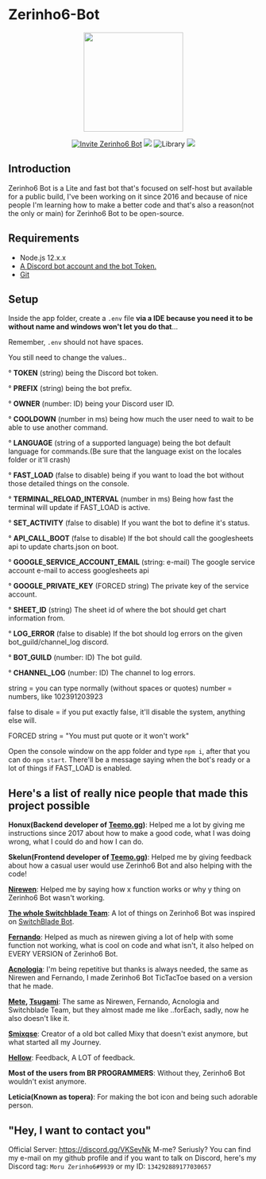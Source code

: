 # Zerinho6-Bot

<p align="center">
  <img width="200" src="https://cdn.discordapp.com/emojis/317871174266912768.png">
</p>
<p align="center">  
  <a href="https://discordapp.com/oauth2/authorize?client_id=332968532096843776&scope=bot&permissions=379968" target="_blank"><img
    src="https://img.shields.io/badge/invite-to%20your%20Discord%20server-7289da.svg?style=flat-square&logo=discord" alt="Invite Zerinho6 Bot"></a>
  <a title="Dependencies" target="_blank" href="https://david-dm.org/moruzerinho6/Zerinho6-Bot/"><img src="https://david-dm.org/moruzerinho6/Zerinho6-Bot.svg?style=flat-square"></a>
  <img src="https://img.shields.io/badge/library-discord.js-blue.svg?style=flat-square" alt="Library">
  <a title="JavaScript Standard" target="_blank" href=https://github.com/standard/standard><img src="https://cdn.rawgit.com/standard/standard/master/badge.svg"></a>
</p>

## Introduction 

Zerinho6 Bot is a Lite and fast bot that's focused on self-host but available for a public build, I've been working on it since 2016 and because of nice people I'm learning how to make a better code and that's also a reason(not the only or main) for Zerinho6 Bot to be open-source.


## Requirements

- Node.js 12.x.x
- [A Discord bot account and the bot Token.](https://discordapp.com/developers/applications)
- [Git](https://git-scm.com/)

## Setup

Inside the app folder, create a ``.env`` file **via a IDE because you need it to be without name and windows won't let you do that**...

Remember, ``.env`` should not have spaces.

You still need to change the values..

° **TOKEN** (string) being the Discord bot token.

° **PREFIX** (string) being the bot prefix.

° **OWNER** (number: ID) being your Discord user ID.

° **COOLDOWN** (number in ms) being how much the user need to wait to be able to use another command.

° **LANGUAGE** (string of a supported language) being the bot default language for commands.(Be sure that the language exist on the locales folder or it'll crash)

° **FAST_LOAD** (false to disable) being if you want to load the bot without those detailed things on the console.

° **TERMINAL_RELOAD_INTERVAL** (number in ms) Being how fast the terminal will update if FAST_LOAD is active.

° **SET_ACTIVITY** (false to disable) If you want the bot to define it's status.

° **API_CALL_BOOT** (false to disable) If the bot should call the googlesheets api to update charts.json on boot.

° **GOOGLE_SERVICE_ACCOUNT_EMAIL** (string: e-mail) The google service account e-mail to access googlesheets api

° **GOOGLE_PRIVATE_KEY** (FORCED string) The private key of the service account.

° **SHEET_ID** (string) The sheet id of where the bot should get chart information from.

° **LOG_ERROR** (false to disable) If the bot should log errors on the given bot_guild/channel_log discord.

° **BOT_GUILD** (number: ID) The bot guild.

° **CHANNEL_LOG** (number: ID) The channel to log errors.

string = you can type normally (without spaces or quotes)
number = numbers, like 102391203923

false to disale = if you put exactly false, it'll disable the system, anything else will.

FORCED string = "You must put quote or it won't work"

Open the console window on the app folder and type ``npm i``, after that you can do ``npm start``. There'll be a message saying when the bot's ready or a lot of things if FAST_LOAD is enabled.

## Here's a list of really nice people that made this project possible

**Honux(Backend developer of [Teemo.gg](https://teemo.gg/))**: Helped me a lot by giving me instructions since 2017 about how to make a good code, what I was doing wrong, what I could do and how I can do.

**Skelun(Frontend developer of [Teemo.gg](https://teemo.gg/))**: Helped me by giving feedback about how a casual user would use Zerinho6 Bot and also helping with the code!

**[Nirewen](https://github.com/nirewen)**: Helped me by saying how x function works or why y thing on Zerinho6 Bot wasn't working.

**[The whole Switchblade Team](https://github.com/orgs/SwitchbladeBot/people)**: A lot of things on Zerinho6 Bot was inspired on [SwitchBlade Bot](https://github.com/SwitchbladeBot/switchblade).

**[Fernando](https://github.com/fernando457829)**: Helped as much as nirewen giving a lot of help with some function not working, what is cool on code and what isn't, it also helped on EVERY VERSION of Zerinho6 Bot. 

**[Acnologia](https://github.com/Acnologla)**: I'm being repetitive but thanks is always needed, the same as Nirewen and Fernando, I made Zerinho6 Bot TicTacToe based on a version that he made.

**[Mete](https://github.com/metehus), [Tsugami](https://github.com/Tsugami)**: The same as Nirewen, Fernando, Acnologia and Switchblade Team, but they almost made me like ..forEach, sadly, now he also doesn't like it.

**[Smixqse](https://github.com/smixqse)**: Creator of a old bot called Mixy that doesn't exist anymore, but what started all my Journey.

**[Hellow](https://github.com/HellowDSN)**: Feedback, A LOT of feedback.

**Most of the users from BR PROGRAMMERS**: Without they, Zerinho6 Bot wouldn't exist anymore.

**Leticia(Known as topera)**: For making the bot icon and being such adorable person.

## "Hey, I want to contact you"

Official Server: https://discord.gg/VKSevNk
M-me? Seriusly? You can find my e-mail on my github profile and if you want to talk on Discord, here's my Discord tag: ``Moru Zerinho6#9939`` or my ID: ``134292889177030657``
